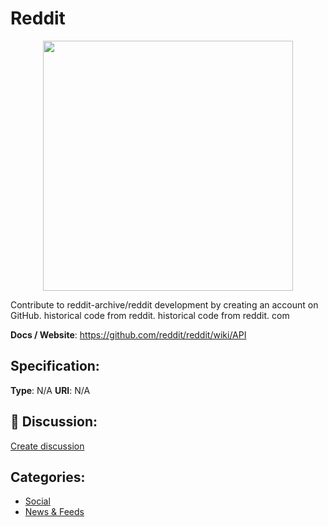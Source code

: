# Reddit
<p align="center">
    <img width="400" src="https://raw.githubusercontent.com/apis-list/apis-list/main/apis/reddit/logo_256x256.png" />
</p>

Contribute to reddit-archive/reddit development by creating an account on GitHub.  historical code from reddit. historical code from reddit. com

**Docs / Website**: https://github.com/reddit/reddit/wiki/API

## Specification:
**Type**:  N/A 
**URI**:  N/A 

## 💬 Discussion:
[Create discussion](https://github.com/apis-list/apis-list/discussions/new)

## Categories:
- [Social](https://github.com/apis-list/apis-list#social)
- [News & Feeds](https://github.com/apis-list/apis-list#news-and-feeds)



